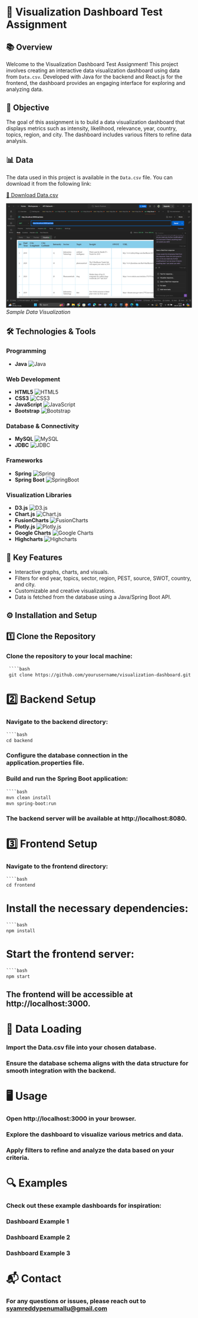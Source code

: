 # 🎨 Visualization Dashboard Test Assignment

## 📚 Overview
Welcome to the Visualization Dashboard Test Assignment! This project involves creating an interactive data visualization dashboard using data from `Data.csv`. Developed with Java for the backend and React.js for the frontend, the dashboard provides an engaging interface for exploring and analyzing data.

## 🎯 Objective
The goal of this assignment is to build a data visualization dashboard that displays metrics such as intensity, likelihood, relevance, year, country, topics, region, and city. The dashboard includes various filters to refine data analysis.

## 📊 Data
The data used in this project is available in the `Data.csv` file. You can download it from the following link:

[📂 Download Data.csv](https://drive.google.com/file/d/1fhnb4QYyvOFKMfVfqE-yvvCGBRNWiCzO/view?usp=drive_link)

![Data Visualization](https://github.com/syamreddy99/Dynamic-webpage-images-/blob/main/Screenshot%20(37).png?raw=true)  
*Sample Data Visualization*

## 🛠 Technologies & Tools

### **Programming**
- **Java** ![Java](https://img.shields.io/badge/-Java-007396?style=flat&logo=java&logoColor=white)
  
### **Web Development**
- **HTML5** ![HTML5](https://img.shields.io/badge/-HTML5-E34F26?style=flat&logo=html5&logoColor=white)
- **CSS3** ![CSS3](https://img.shields.io/badge/-CSS3-1572B6?style=flat&logo=css3&logoColor=white)
- **JavaScript** ![JavaScript](https://img.shields.io/badge/-JavaScript-F7DF1E?style=flat&logo=javascript&logoColor=black)
- **Bootstrap** ![Bootstrap](https://img.shields.io/badge/-Bootstrap-563D7C?style=flat&logo=bootstrap&logoColor=white)

### **Database & Connectivity**
- **MySQL** ![MySQL](https://img.shields.io/badge/-MySQL-4479A1?style=flat&logo=mysql&logoColor=white)
- **JDBC** ![JDBC](https://img.shields.io/badge/-JDBC-007396?style=flat&logo=jdbc&logoColor=white)

### **Frameworks**
- **Spring** ![Spring](https://img.shields.io/badge/-Spring-6DB33F?style=flat&logo=spring&logoColor=white)
- **Spring Boot** ![SpringBoot](https://img.shields.io/badge/-SpringBoot-6DB33F?style=flat&logo=springboot&logoColor=white)

### **Visualization Libraries**
- **D3.js** ![D3.js](https://img.shields.io/badge/-D3.js-F9A03C?style=flat&logo=d3-dot-js&logoColor=white)
- **Chart.js** ![Chart.js](https://img.shields.io/badge/-Chart.js-F7DF1E?style=flat&logo=chart-dot-js&logoColor=black)
- **FusionCharts** ![FusionCharts](https://img.shields.io/badge/-FusionCharts-FF9F00?style=flat&logo=fusioncharts&logoColor=white)
- **Plotly.js** ![Plotly.js](https://img.shields.io/badge/-Plotly.js-3D4D6C?style=flat&logo=plotly&logoColor=white)
- **Google Charts** ![Google Charts](https://img.shields.io/badge/-Google%20Charts-4285F4?style=flat&logo=google-charts&logoColor=white)
- **Highcharts** ![Highcharts](https://img.shields.io/badge/-Highcharts-1F77B4?style=flat&logo=highcharts&logoColor=white)


## 🚀 Key Features
- Interactive graphs, charts, and visuals.
- Filters for end year, topics, sector, region, PEST, source, SWOT, country, and city.
- Customizable and creative visualizations.
- Data is fetched from the database using a Java/Spring Boot API.

## ⚙️ Installation and Setup

## 1️⃣ Clone the Repository
### Clone the repository to your local machine:
     ````bash
     git clone https://github.com/yourusername/visualization-dashboard.git

# 2️⃣ Backend Setup
### Navigate to the backend directory:
    ````bash
    cd backend
### Configure the database connection in the application.properties file.
### Build and run the Spring Boot application:
    ````bash
    mvn clean install
    mvn spring-boot:run
### The backend server will be available at http://localhost:8080.
# 3️⃣ Frontend Setup
### Navigate to the frontend directory:
    ````bash
    cd frontend
# Install the necessary dependencies:
    ````bash
    npm install
# Start the frontend server:
    ````bash
    npm start
## The frontend will be accessible at http://localhost:3000.
# 💾 Data Loading
### Import the Data.csv file into your chosen database.
### Ensure the database schema aligns with the data structure for smooth integration with the backend.
# 🖥 Usage
### Open http://localhost:3000 in your browser.
### Explore the dashboard to visualize various metrics and data.
###  Apply filters to refine and analyze the data based on your criteria.
# 🔍 Examples
### Check out these example dashboards for inspiration:

### Dashboard Example 1
### Dashboard Example 2
### Dashboard Example 3
# 📬 Contact
### For any questions or issues, please reach out to syamreddypenumallu@gmail.com


